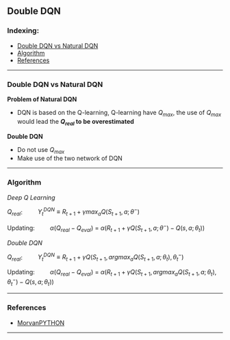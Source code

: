## Double DQN

### Indexing:
- [Double DQN vs Natural DQN](#Double-DQN-vs-Natural-DQN)
- [Algorithm](#Algorithm)
- [References](#References)

---
### Double DQN vs Natural DQN
**Problem of Natural DQN**
- DQN is based on the Q-learning, Q-learning have $Q_{max}$, the use of $Q_{max}$ would lead the **$Q_{real}$ to be overestimated**

**Double DQN**
- Do not use $Q_{max}$
- Make use of the two network of DQN 

---
### Algorithm
*Deep Q Learning*

$Q_{real}$: $\qquad  Y_t^{DQN}\equiv R_{t+1} + \gamma max_a Q(S_{t+1},a; \theta^{-})$ 

Updating: $\qquad  \alpha (Q_{real} - Q_{eval})$ = $\alpha (R_{t+1} + \gamma Q(S_{t+1},a; \theta^{-}) - Q(s,a;\theta_t))$

*Double DQN*

$Q_{real}$: $\qquad  Y_t^{DQN}\equiv R_{t+1} + \gamma Q(S_{t+1}, argmax_a Q(S_{t+1},a;\theta_t), \theta_t^{-})$ 

Updating: $\qquad  \alpha (Q_{real} - Q_{eval})$ = $\alpha (R_{t+1} + \gamma Q(S_{t+1}, argmax_a Q(S_{t+1},a;\theta_t), \theta_t^{-}) - Q(s,a;\theta_t))$

---
### References
- [MorvanPYTHON](https://morvanzhou.github.io/tutorials/machine-learning/reinforcement-learning/4-5-double_DQN/)
---

